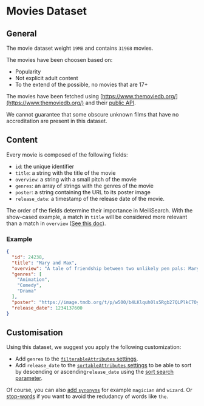 # Movies Dataset

## General

The movie dataset weight `19MB` and contains `31968` movies.

The movies have been choosen based on:
- Popularity
- Not explicit adult content
- To the extend of the possible, no movies that are 17+

The movies have been fetched using [https://www.themoviedb.org/](https://www.themoviedb.org/) and their [public API](https://developers.themoviedb.org/3).

We cannot guarantee that some obscure unknown films that have no accreditation are present in this dataset.

## Content

Every movie is composed of the following fields:

- `id`: the unique identifier
- `title`: a string with the title of the movie
- `overview`: a string with a small pitch of the movie
- `genres`: an array of strings with the genres of the movie
- `poster`: a string containing the URL to its poster image
- `release_date`: a timestamp of the release date of the movie.

The order of the fields determine their importance in MeiliSearch. With the show-cased example, a match in `title` will be considered more relevant than a match in `overview` ([See this doc](https://docs.meilisearch.com/learn/core_concepts/relevancy.html#attribute-ranking-order)).

### Example
```json
{
  "id": 24238,
  "title": "Mary and Max",
  "overview": "A tale of friendship between two unlikely pen pals: Mary, a lonely, eight-year-old girl living in the suburbs of Melbourne, and Max, a forty-four-year old, severely obese man living in New York. In the mid-1970s, a homely, friendless Australian girl of 8 picks a name out of a Manhattan phone book and writes to him; she includes a chocolate bar. He writes back, with chocolate. Thus begins a 20-year correspondence. Will the two ever meet face to face?",
  "genres": [
    "Animation",
    "Comedy",
    "Drama"
  ],
  "poster": "https://image.tmdb.org/t/p/w500/b4LKlquh0ls5Rgb27QLPlkC7Oya.jpg",
  "release_date": 1234137600
}
```

## Customisation

Using this dataset, we suggest you apply the following customization:

- Add `genres` to the [`filterableAttributes` settings](https://docs.meilisearch.com/reference/api/filterable_attributes.html#filterable-attributes).
- Add `release_date` to the [`sortableAttributes` settings](https://docs.meilisearch.com/reference/api/ranking_rules.html#get-ranking-rules) to be able to sort by descending or ascending`release_date` using the [sort search parameter](https://docs.meilisearch.com/reference/features/search_parameters.html#sort).

Of course, you can also [add `synonyms`](https://docs.meilisearch.com/reference/features/synonyms.html#synonyms) for example `magician` and `wizard`.
Or [stop-words](https://docs.meilisearch.com/reference/features/stop_words.html) if you want to avoid the redudancy of words like `the`.
